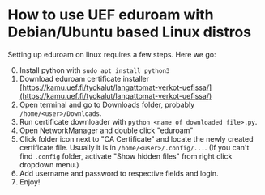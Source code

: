 # How to use UEF eduroam with Debian/Ubuntu based Linux distros

Setting up eduroam on linux requires a few steps. Here we go:

0. Install python with `sudo apt install python3`
1. Download eduroam certificate installer [https://kamu.uef.fi/tyokalut/langattomat-verkot-uefissa/](https://kamu.uef.fi/tyokalut/langattomat-verkot-uefissa/)
2. Open terminal and go to Downloads folder, probably `/home/<user>/Downloads`. 
3. Run certificate downloader with `python <name of downloaded file>.py`.
4. Open NetworkManager and double click "eduroam"
5. Click folder icon next to "CA Certificate" and locate the newly created certificate file. Usually it is in `/home/<user>/.config/...`. (If you can't find `.config` folder, activate "Show hidden files" from right click dropdown menu.)
6. Add username and password to respective fields and login.
7. Enjoy!
